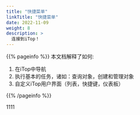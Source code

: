 ```yaml
---
title: "快捷菜单"
linkTitle: "快捷菜单"
date: 2022-11-09
weight: 8
description: >
  连接到iTop！
---
```


{{% pageinfo %}}
本文档解释了如何:

1.  在iTop中导航
2.  执行基本的任务，诸如：查询对象，创建和管理对象 
3.  自定义iTop用户界面（列表，快捷键，仪表板）

{{% /pageinfo %}}

1111
